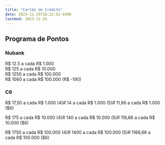 ```yaml
---
title: "Cartão de Crédito"
date: 2023-11-25T16:22:52-0300
lastmod: 2023-11-25
---
```

## Programa de Pontos
### Nubank  
R$ 12.5 a cada R$ 1.000  
R$ 125 a cada R$ 10.000  
R$ 1250 a cada R$ 100.000  
R$ 1060 a cada R$ 100.000 (R$ -190)

### C6  
R$ 17,50 a cada R$ 1.000 ($4)  
R$ 14 a cada R$ 1.000 ($5)  
R$ 11,66 a cada R$ 1.000 ($6)

R$ 175 a cada R$ 10.000 ($4)  
R$ 140 a cada R$ 10.000 ($5)  
R$ 116,66 a cada R$ 10.000 ($6)

R$ 1750 a cada R$ 100.000 ($4)  
R$ 1400 a cada R$ 100.000 ($5)  
R$ 1166,66 a cada R$ 100.000 ($6)